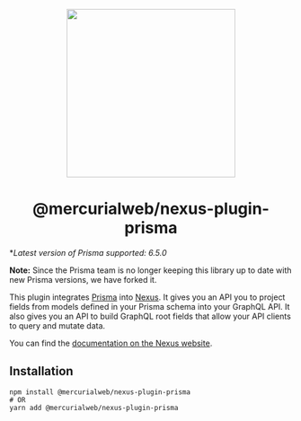<p align="center">
  <img src="https://i.imgur.com/8qvElTM.png" width="300" align="center" />
  <h1 align="center">@mercurialweb/nexus-plugin-prisma</h1>
</p>

\*_Latest version of Prisma supported: 6.5.0_

**Note:** Since the Prisma team is no longer keeping this library up to date with new Prisma versions, we have forked it.

This plugin integrates [Prisma](https://www.prisma.io/) into [Nexus](https://nexusjs.org/). It gives you an API you to project fields from models defined in your Prisma schema into your GraphQL API. It also gives you an API to build GraphQL root fields that allow your API clients to query and mutate data.

You can find the [documentation on the Nexus website](https://nexusjs.org/docs/plugins/prisma/overview).

## Installation

```
npm install @mercurialweb/nexus-plugin-prisma
# OR
yarn add @mercurialweb/nexus-plugin-prisma
```
